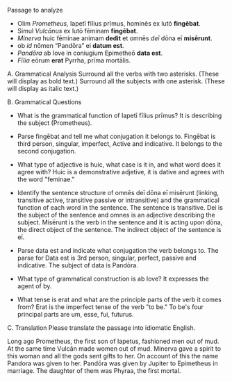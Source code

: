 Passage to analyze
- Olim *Prometheus*, Iapetī fīlius prīmus, hominēs ex lutō **fingēbat**.
- Simul *Vulcānus* ex lutō fēminam **fingēbat**.
- *Minerva* huic fēminae animam **dedit** et omnēs *deī* dōna eī **misērunt**.
- ob *id* nōmen “Pandōra” ei **datum est**.
- *Pandōra* ab Iove in coniugium Epimetheō **data est**.
- *Fīlia* eōrum **erat** Pyrrha, prīma mortālis.

A. Grammatical Analysis
Surround all the verbs with two asterisks. (These will display as bold text.) Surround all the subjects with one asterisk. (These will display as italic text.)

B. Grammatical Questions
- What is the grammatical function of Iapetī fīlius prīmus? It is describing the subject (Prometheus).

- Parse fingēbat and tell me what conjugation it belongs to. Fingēbat is third person, singular, imperfect, Active and indicative. It belongs to the second conjugation.

- What type of adjective is huic, what case is it in, and what word does it agree with? Huic is a demonstrative adjetive, it is dative and agrees with the word "feminae."

- Identify the sentence structure of omnēs deī dōna eī misērunt (linking, transitive active, transitive passive or intransitive) and the grammatical function of each word in the sentence. The sentence is transitive. Dei is the subject of the sentence and omnes is an adjective describing the subject. Misērunt is the verb in the sentence and it is acting upon dōna, the direct object of the sentence. The indirect object of the sentence is eī.

- Parse data est and indicate what conjugation the verb belongs to. The parse for Data est is 3rd person, singular, perfect, passive and indicative. The subject of data is Pandōra.

- What type of grammatical construction is ab Iove? It expresses the agent of by.

- What tense is erat and what are the principle parts of the verb it comes from? Erat is the imperfect tense of the verb "to be." To be's four principal parts are um, esse, fui, futurus.

C. Translation
Please translate the passage into idiomatic English.

Long ago Prometheus, the first son of Iapetus, fashioned men out of mud.
At the same time Vulcān made women out of mud.
Minerva gave a spirit to this woman and all the gods sent gifts to her.
On account of this the name Pandora was given to her.
Pandōra was given by Jupiter to Epimetheus in marriage.
The daughter of them was Phyraa, the first mortal.
